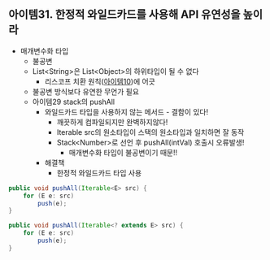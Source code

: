 ## 아이템31. 한정적 와일드카드를 사용해 API 유연성을 높이라

* 매개변수화 타입
	* 불공변
	* List&lt;String&gt;은 List&lt;Object&gt;의 하위타입이 될 수 없다
		* 리스코프 치환 원칙([아이템10](./item1~11.md))에 어긋
	* 불공변 방식보다 유연한 무언가 필요
	* 아이템29 stack의 pushAll
		* 와일드카드 타입을 사용하지 않는 메서드 - 결함이 있다!
			* 깨끗하게 컴파일되지만 완벽하지않다!
			* Iterable src의 원소타입이 스택의 원소타입과 일치하면 잘 동작
			* Stack&lt;Number&gt;로 선언 후 pushAll(intVal) 호출시 오류발생!
				* 매개변수화 타입이 불공변이기 때문!!
		*  해결책
			* 한정적 와일드카드 타입 사용
```java
public void pushAll(Iterable<E> src) {
	for (E e: src) 
		push(e);
}
```
```java
public void pushAll(Iterable<? extends E> src) {
	for (E e: src) 
		push(e);
}
```

<!--stackedit_data:
eyJoaXN0b3J5IjpbLTE0NzYxMzc0Ml19
-->